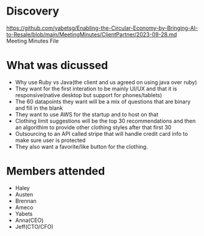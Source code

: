 # Discovery
https://github.com/yabetsg/Enabling-the-Circular-Economy-by-Bringing-AI-to-Resale/blob/main/MeetingMinutes/ClientPartner/2023-09-28.md
Meeting Minutes File
# What was dicussed
* Why use Ruby vs Java(the client and us agreed on using java over ruby)
* They want for the first interation to be mainly UI/UX and that it is responsive(native desktop but support for phones/tablets)
* The 60 datapoints they want will be a mix of questions that are binary and fill in the blank
* They want to use AWS for the startup and to host on that
* Clothing limit suggestions will be the top 30 recommendations and then an algorithim to provide other clothing styles after that first 30
* Outsourcing to an API called stripe that will handle credit card info to make sure user is protected
* They also want a favorite/like button for the clothing.
# Members attended
* Haley
* Austen
* Brennan
* Ameco
* Yabets
* Anna(CEO)
* Jeff(CTO/CFO)
